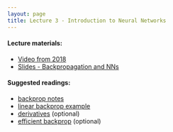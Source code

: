 ```yaml
---
layout: page
title: Lecture 3 - Introduction to Neural Networks
---
```


#### Lecture materials:
- [Video from 2018](https://www.youtube.com/watch?v=pxGgqrxioz0)
- [Slides - Backpropagation and NNs](https://drive.google.com/file/d/1pbxumQuNOz8OQFBO9th2NjSqvDnxtG7b/view?usp=sharing)

#### Suggested readings:
- [backprop notes](https://deep-learning-su.github.io/optimization-2/)
- [linear backprop example](http://cs231n.stanford.edu/handouts/linear-backprop.pdf)
- [derivatives](http://cs231n.stanford.edu/handouts/derivatives.pdf) (optional)
- [efficient backprop](http://yann.lecun.com/exdb/publis/pdf/lecun-98b.pdf) (optional)
